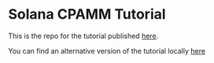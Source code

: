 # Solana CPAMM Tutorial

This is the repo for the tutorial published [here](https://dodecahedr0x.medium.com/how-to-create-uniswapv2-in-solana-using-anchor-edf42a3b41d8).

You can find an alternative version of the tutorial locally [here](./docs/index.md)
